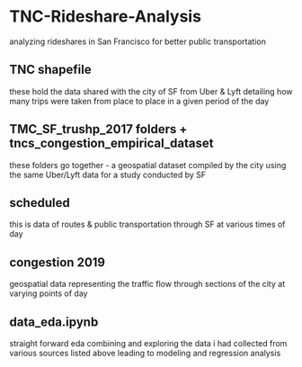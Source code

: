 # TNC-Rideshare-Analysis
analyzing rideshares in San Francisco for better public transportation

## TNC shapefile
these hold the data shared with the city of SF from Uber & Lyft detailing how many trips were taken from place to place in a given period of the day

## TMC_SF_trushp_2017 folders + tncs_congestion_empirical_dataset
these folders go together - a geospatial dataset compiled by the city using the same Uber/Lyft data for a study conducted by SF

## scheduled
this is data of routes & public transportation through SF at various times of day

## congestion 2019
geospatial data representing the traffic flow through sections of the city at varying points of day

## data_eda.ipynb
straight forward eda combining and exploring the data i had collected from various sources listed above leading to modeling and regression analysis
